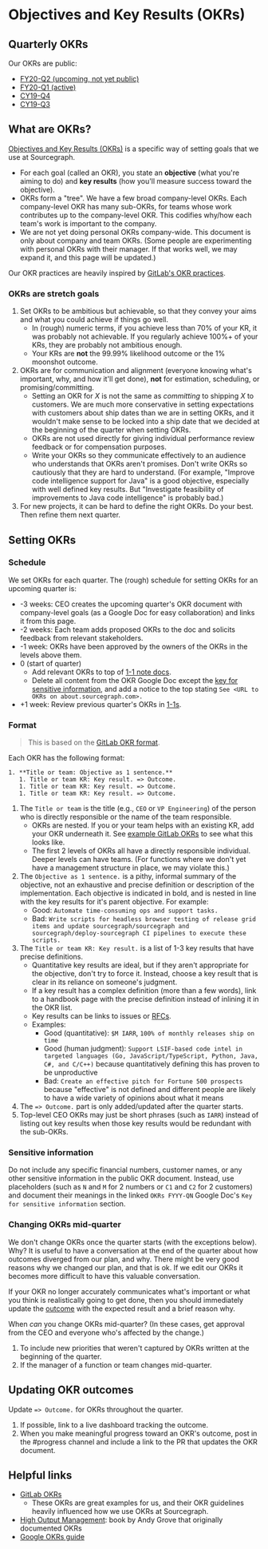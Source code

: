 # Objectives and Key Results (OKRs)

## Quarterly OKRs

Our OKRs are public:

- [FY20-Q2 (upcoming, not yet public)](https://docs.google.com/document/d/1fAB7HMD7rmcyI68f2WuMAvt3uf0UqIruFvKhJUHMCyY/edit)
- [FY20-Q1 (active)](2020_q1.md)
- [CY19-Q4](2019_q4.md)
- [CY19-Q3](2019_q3.md)

## What are OKRs?

[Objectives and Key Results (OKRs)](https://en.wikipedia.org/wiki/OKR) is a specific way of setting goals that we use at Sourcegraph.

- For each goal (called an OKR), you state an **objective** (what you're aiming to do) and **key results** (how you'll measure success toward the objective).
- OKRs form a "tree". We have a few broad company-level OKRs. Each company-level OKR has many sub-OKRs, for teams whose work contributes up to the company-level OKR. This codifies why/how each team's work is important to the company.
- We are not yet doing personal OKRs company-wide. This document is only about company and team OKRs. (Some people are experimenting with personal OKRs with their manager. If that works well, we may expand it, and this page will be updated.)

Our OKR practices are heavily inspired by [GitLab's OKR practices](https://about.gitlab.com/company/okrs/).

### OKRs are stretch goals

1. Set OKRs to be ambitious but achievable, so that they convey your aims and what you could achieve if things go well.
   - In (rough) numeric terms, if you achieve less than 70% of your KR, it was probably not achievable. If you regularly achieve 100%+ of your KRs, they are probably not ambitious enough.
   - Your KRs are **not** the 99.99% likelihood outcome or the 1% moonshot outcome.
1. OKRs are for communication and alignment (everyone knowing what's important, why, and how it'll get done), **not** for estimation, scheduling, or promising/committing.
   - Setting an OKR for _X_ is not the same as _committing_ to shipping _X_ to customers. We are much more conservative in setting expectations with customers about ship dates than we are in setting OKRs, and it wouldn't make sense to be locked into a ship date that we decided at the beginning of the quarter when setting OKRs.
   - OKRs are not used directly for giving individual performance review feedback or for compensation purposes.
   - Write your OKRs so they communicate effectively to an audience who understands that OKRs aren't promises. Don't write OKRs so cautiously that they are hard to understand. (For example, "Improve code intelligence support for Java" is a good objective, especially with well defined key results. But "Investigate feasibility of improvements to Java code intelligence" is probably bad.)
1. For new projects, it can be hard to define the right OKRs. Do your best. Then refine them next quarter.

## Setting OKRs

### Schedule

We set OKRs for each quarter. The (rough) schedule for setting OKRs for an upcoming quarter is:

- -3 weeks: CEO creates the upcoming quarter's OKR document with company-level goals (as a Google Doc for easy collaboration) and links it from this page.
- -2 weeks: Each team adds proposed OKRs to the doc and solicits feedback from relevant stakeholders.
- -1 week: OKRs have been approved by the owners of the OKRs in the levels above them.
- 0 (start of quarter)
  - Add relevant OKRs to top of [1-1 note docs](../../handbook/leadership/1-1.md#okrs-in-notes-doc).
  - Delete all content from the OKR Google Doc except the [key for sensitive information](#sensitive-information), and add a notice to the top stating `See <URL to OKRs on about.sourcegraph.com>.`
- +1 week: Review previous quarter's OKRs in [1-1s](../../handbook/leadership/1-1.md).

### Format

> This is based on the [GitLab OKR format](https://about.gitlab.com/company/okrs/#format).

Each OKR has the following format:

```
1. **Title or team: Objective as 1 sentence.**
   1. Title or team KR: Key result. => Outcome.
   1. Title or team KR: Key result. => Outcome.
   1. Title or team KR: Key result. => Outcome.
```

1. The `Title or team` is the title (e.g., `CEO` or `VP Engineering`) of the person who is directly responsible or the name of the team responsible.
   - OKRs are nested. If you or your team helps with an existing KR, add your OKR underneath it. See [example GitLab OKRs](https://about.gitlab.com/company/okrs/fy21-q1/) to see what this looks like.
   - The first 2 levels of OKRs all have a directly responsible individual. Deeper levels can have teams. (For functions where we don't yet have a management structure in place, we may violate this.)
1. The `Objective as 1 sentence.` is a pithy, informal summary of the objective, not an exhaustive and precise definition or description of the implementation. Each objective is indicated in bold, and is nested in line with the key results for it's parent objective. For example:
   - Good: `Automate time-consuming ops and support tasks.`
   - Bad: `Write scripts for headless browser testing of release grid items and update sourcegraph/sourcegraph and sourcegraph/deploy-sourcegraph CI pipelines to execute these scripts.`
1. The `Title or team KR: Key result.` is a list of 1-3 key results that have precise definitions.
   - Quantitative key results are ideal, but if they aren't appropriate for the objective, don't try to force it. Instead, choose a key result that is clear in its reliance on someone's judgment.
   - If a key result has a complex definition (more than a few words), link to a handbook page with the precise definition instead of inlining it in the OKR list.
   - Key results can be links to issues or [RFCs](../../handbook/communication/rfcs/index.md).
   - Examples:
     - Good (quantitative): `$M IARR`, `100% of monthly releases ship on time`
     - Good (human judgment): `Support LSIF-based code intel in targeted languages (Go, JavaScript/TypeScript, Python, Java, C#, and C/C++)` because quantitatively defining this has proven to be unproductive
     - Bad: `Create an effective pitch for Fortune 500 prospects` because "effective" is not defined and different people are likely to have a wide variety of opinions about what it means
1. The `=> Outcome.` part is only added/updated after the quarter starts.
1. Top-level CEO OKRs may just be short phrases (such as `IARR`) instead of listing out key results when those key results would be redundant with the sub-OKRs.

### Sensitive information

Do not include any specific financial numbers, customer names, or any other sensitive information in the public OKR document. Instead, use placeholders (such as `N` and `M` for 2 numbers or `C1` and `C2` for 2 customers) and document their meanings in the linked `OKRs FYYY-QN` Google Doc's `Key for sensitive information` section.

### Changing OKRs mid-quarter

We don't change OKRs once the quarter starts (with the exceptions below). Why? It is useful to have a conversation at the end of the quarter about how outcomes diverged from our plan, and why. There might be very good reasons why we changed our plan, and that is ok. If we edit our OKRs it becomes more difficult to have this valuable conversation.

If your OKR no longer accurately communicates what's important or what you think is realistically going to get done, then you should immediately update the [outcome](#updating-okr-outcomes) with the expected result and a brief reason why.

When *can* you change OKRs mid-quarter? (In these cases, get approval from the CEO and everyone who's affected by the change.)

1. To include new priorities that weren't captured by OKRs written at the beginning of the quarter. 
1. If the manager of a function or team changes mid-quarter.

## Updating OKR outcomes

Update `=> Outcome.` for OKRs throughout the quarter.

1. If possible, link to a live dashboard tracking the outcome.
1. When you make meaningful progress toward an OKR's outcome, post in the #progress channel and include a link to the PR that updates the OKR document.

## Helpful links

- [GitLab OKRs](https://about.gitlab.com/company/okrs/)
  - These OKRs are great examples for us, and their OKR guidelines heavily influenced how we use OKRs at Sourcegraph.
- [High Output Management](https://www.amazon.com/High-Output-Management-Andrew-Grove/dp/0679762884): book by Andy Grove that originally documented OKRs
- [Google OKRs guide](https://rework.withgoogle.com/guides/set-goals-with-okrs/steps/introduction/)
